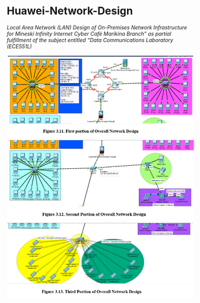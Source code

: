 # <b>Huawei-Network-Design</b>
<i>Local Area Network (LAN) Design of On-Premises Network Infrastructure for Mineski Infinity Internet Cyber Café Marikina Branch” as partial fulfillment of the subject entitled “Data Communications Laboratory (ECE551L)</i>

![Cover Github](https://github.com/brianxfury/Huawei-Network-Design/blob/brianxfury-main-branch/Network%20Design%201.PNG)
![Cover Github](https://github.com/brianxfury/Huawei-Network-Design/blob/brianxfury-main-branch/Network%20Design%202.PNG)
![Cover Github](https://github.com/brianxfury/Huawei-Network-Design/blob/brianxfury-main-branch/Network%20Design%203.PNG)
